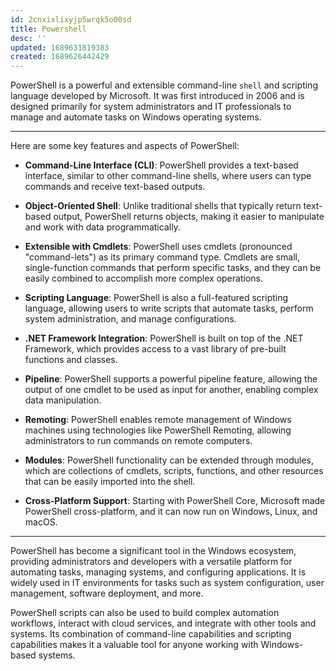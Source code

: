 ```yaml
---
id: 2cnxixlixyjp5wrqk5o00sd
title: Powershell
desc: ''
updated: 1689631819383
created: 1689626442429
---
```


PowerShell is a powerful and extensible command-line `shell` and scripting language developed by Microsoft. It was first introduced in 2006 and is designed primarily for system administrators and IT professionals to manage and automate tasks on Windows operating systems.

---

Here are some key features and aspects of PowerShell:

- **Command-Line Interface (CLI)**: PowerShell provides a text-based interface, similar to other command-line shells, where users can type commands and receive text-based outputs.

- **Object-Oriented Shell**: Unlike traditional shells that typically return text-based output, PowerShell returns objects, making it easier to manipulate and work with data programmatically.

- **Extensible with Cmdlets**: PowerShell uses cmdlets (pronounced "command-lets") as its primary command type. Cmdlets are small, single-function commands that perform specific tasks, and they can be easily combined to accomplish more complex operations.

- **Scripting Language**: PowerShell is also a full-featured scripting language, allowing users to write scripts that automate tasks, perform system administration, and manage configurations.

- **.NET Framework Integration**: PowerShell is built on top of the .NET Framework, which provides access to a vast library of pre-built functions and classes.

- **Pipeline**: PowerShell supports a powerful pipeline feature, allowing the output of one cmdlet to be used as input for another, enabling complex data manipulation.

- **Remoting**: PowerShell enables remote management of Windows machines using technologies like PowerShell Remoting, allowing administrators to run commands on remote computers.

- **Modules**: PowerShell functionality can be extended through modules, which are collections of cmdlets, scripts, functions, and other resources that can be easily imported into the shell.

- **Cross-Platform Support**: Starting with PowerShell Core, Microsoft made PowerShell cross-platform, and it can now run on Windows, Linux, and macOS.

---

PowerShell has become a significant tool in the Windows ecosystem, providing administrators and developers with a versatile platform for automating tasks, managing systems, and configuring applications. It is widely used in IT environments for tasks such as system configuration, user management, software deployment, and more.

PowerShell scripts can also be used to build complex automation workflows, interact with cloud services, and integrate with other tools and systems. Its combination of command-line capabilities and scripting capabilities makes it a valuable tool for anyone working with Windows-based systems.